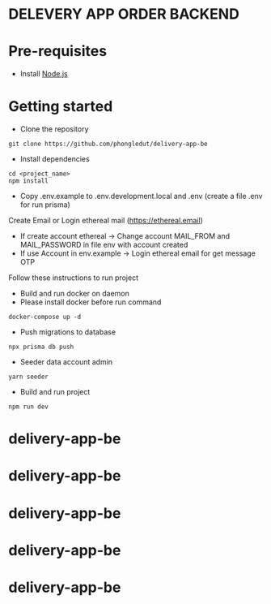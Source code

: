 # DELEVERY APP ORDER BACKEND

# Pre-requisites

- Install [Node.js](https://nodejs.org/en/)

# Getting started

- Clone the repository

```
git clone https://github.com/phongledut/delivery-app-be
```

- Install dependencies

```
cd <project_name>
npm install
```
- Copy .env.example to .env.development.local and .env (create a file .env for run prisma)

Create Email or Login ethereal mail (https://ethereal.email)
- If create account ethereal -> Change account MAIL_FROM and MAIL_PASSWORD in file env with account created
- If use Account in env.example -> Login ethereal email for get message OTP

Follow these instructions to run project
- Build and run docker on daemon
- Please install docker before run command

```
docker-compose up -d
```

- Push migrations to database

```
npx prisma db push
```

- Seeder data account admin 

```
yarn seeder
```

- Build and run project

```
npm run dev
```
# delivery-app-be
# delivery-app-be
# delivery-app-be
# delivery-app-be
# delivery-app-be
